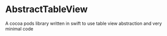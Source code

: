 # AbstractTableView
A cocoa pods library written in swift to use table view abstraction and very minimal code
